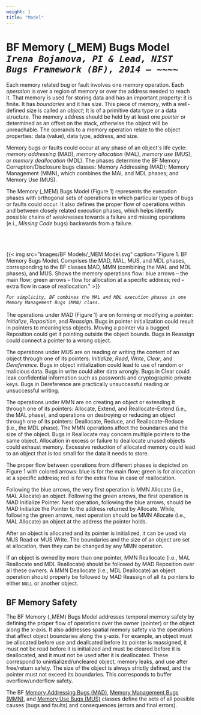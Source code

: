 ```yaml
---
weight: 1
title: "Model"
---
```

# BF Memory (\_MEM) Bugs Model <br/>_`Irena Bojanova, PI & Lead, NIST Bugs Framework (BF), 2014 – ~~~~`_

Each memory related bug or fault involves one memory operation. Each _operation_ is over a region of memory or over the address needed to reach it. That memory is used for storing data and has an important property: it is finite. It has _boundaries_ and it has _size_. This piece of memory, with a well-defined size is called an _object_; It is of a primitive data type or a data structure. The memory address should be held by at least one _pointer_ or determined as an offset on the stack, otherwise the object will be unreachable. The operands to a memory operation relate to the object properties: data (value), data type, address, and size.  

Memory bugs or faults could occur at any phase of an object's life cycle: _memory addressing_ (MAD), _memory allocation_ (MAL), _memory use_ (MUS), or  _memory deallocation_ (MDL). The phases determine the BF Memory Corruption/Disclosure bugs classes: Memory Addressing (MAD); Memory Management (MMN), which combines the MAL and MDL phases; and Memory Use (MUS).

The Memory (_MEM) Bugs Model (Figure 1) represents the execution phases with orthogonal sets of operations in which particular types of bugs or faults could occur. It also defines the proper flow of operations within and between closely related execution phases, which helps identify possible chains of weaknesses towards a failure and missing operations (e.i., _Missing Code_ bugs) backwards from a failure.
<br/><br/>
<br/><br/>

{{< img src="images/BF Models/_MEM Model.svg" caption="Figure 1. BF Memory Bugs Model. Comprises the MAD, MAL, MUS, and MDL phases, corresponding to the BF classes MAD, MMN (combining the MAL and MDL phases), and MUS. Shows the memory operations flow: blue arrows – the main flow; green arrows – flow for allocation at a specific address; red – extra flow in case of reallocation." >}}

_`For simplicity, BF combines the MAL and MDL execution phases in one Memory Management Bugs (MMN) class.`_ 
<br/><br/>
The operations under MAD (Figure 1) are on forming or modifying a pointer: _Initialize_, _Reposition_, and _Reassign_. Bugs in pointer initialization could result in pointers to meaningless objects. Moving a pointer via a bugged Reposition could get it pointing outside the object bounds. Bugs in Reassign could connect a pointer to a wrong object.

The operations under MUS are on reading or writing the content of an object through one of its pointers: _Initialize_, _Read_, _Write_, _Clear_, and _Dereference_. Bugs in object initialization could lead to use of random or malicious data. Bugs in write could alter data wrongly. Bugs in Clear could leak confidential information such as passwords and cryptographic private keys. Bugs in Dereference are practically unsuccessful reading or unsuccessful writing.

The operations under MMN are on creating an object or extending it through one of its pointers: Allocate, Extend, and Reallocate–Extend (i.e., the MAL phase), and operations on destroying or reducing an object through one of its pointers: Deallocate, Reduce, and Reallocate–Reduce (i.e., the MDL phase). The MMN operations affect the boundaries and the size of the object. Bugs in Reallocate may concern multiple pointers to the same object. Allocation in excess or failure to deallocate unused objects could exhaust memory. Excessive reduction of allocated memory could lead to an object that is too small for the data it needs to store.

The proper flow between operations from different phases is depicted on Figure 1 with colored arrows: blue is for the main flow; green is for allocation at a specific address; red is for the extra flow in case of reallocation.

Following the blue arrows, the very first operation is MMN Allocate (i.e., MAL Allocate) an object. Following the green arrows, the first operation is MAD Initialize Pointer. Next operation, following the blue arrows, should be MAD Initialize the Pointer to the address returned by Allocate. While, following the green arrows, next operation should be MMN Allocate (i.e., MAL Allocate) an object at the address the pointer holds.

After an object is allocated and its pointer is initialized, it can be used via MUS Read or MUS Write. The boundaries and the size of an object are set at allocation, then they can be changed by any MMN operation.

If an object is owned by more than one pointer, MMN Reallocate (i.e., MAL Reallocate and MDL Reallocate) should be followed by MAD Reposition over all these owners. A MMN Deallocate (i.e., MDL Deallocate) an object operation should properly be followed by MAD Reassign of all its pointers to either `NULL` or another object.

## BF Memory Safety

The BF Memory (_MEM) Bugs Model addresses temporal memory safety by defining the proper flow of operations over the owner (pointer) or the object along the x-axis. It also addresses spatial memory safety via the operations that affect object boundaries along the y-axis. For example, an object must be allocated before use and deallcated before its pointer is reassigned, it must not be read before it is initialized and must be cleared before it is deallocated, and it must not be used after it is deallocated. These correspond to unintialized/uncleared object, memory leaks, and use after free/return safety. The size of the object is always strictly defined, and the pointer must not exceed its boundaries. This corresponds to buffer overflow/underflow safety. 

The BF [Memory Addressing Bugs (MAD)](/BF/info/bf-classes/_mem/mad/), [Memory Management Bugs (MMN)](/BF/info/bf-classes/_mem/mmn/), and [Memory Use Bugs (MUS)](/BF/info/bf-classes/_mem/mus/) classes define the sets of all possible causes (bugs and faults) and consequences (errors and final errors).
